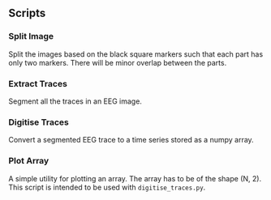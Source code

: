 ## Scripts

### Split Image

Split the images based on the black square markers such that each part has only two markers. There will be
minor overlap between the parts.

### Extract Traces

Segment all the traces in an EEG image.

### Digitise Traces

Convert a segmented EEG trace to a time series stored as a numpy array.


### Plot Array

A simple utility for plotting an array. The array has to be of the shape (N, 2). This script is intended to be
used with `digitise_traces.py`.
